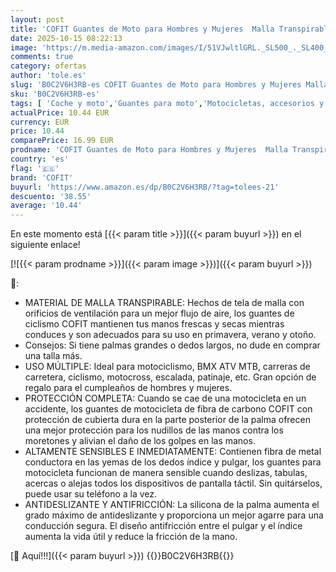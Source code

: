 ```yaml
---
layout: post
title: 'COFIT Guantes de Moto para Hombres y Mujeres  Malla Transpirable Guantes de Moto con Pantalla Táctil para Equitación BMX ATV MTB  Motocicleta  Carreras de Carretera  Bicicleta'
date: 2025-10-15 08:22:13
image: 'https://m.media-amazon.com/images/I/51VJwltlGRL._SL500_._SL400_.jpg'
comments: true
category: ofertas
author: 'tole.es'
slug: 'B0C2V6H3RB-es COFIT Guantes de Moto para Hombres y Mujeres Malla...'
sku: 'B0C2V6H3RB-es'
tags: [ 'Coche y moto','Guantes para moto','Motocicletas, accesorios y piezas','Ropa de protección para moto','bicicleta','cofit','🇪🇸', ]
actualPrice: 10.44 EUR
currency: EUR
price: 10.44
comparePrice: 16.99 EUR
prodname: 'COFIT Guantes de Moto para Hombres y Mujeres  Malla Transpirable Guantes de Moto con Pantalla Táctil para Equitación BMX ATV MTB  Motocicleta  Carreras de Carretera  Bicicleta'
country: 'es'
flag: '🇪🇸'
brand: 'COFIT'
buyurl: 'https://www.amazon.es/dp/B0C2V6H3RB/?tag=tolees-21'
descuento: '38.55'
average: '10.44'
---
```


En este momento está [{{< param title >}}]({{< param buyurl >}}) en el siguiente enlace!

[![{{< param prodname >}}]({{< param image >}})]({{< param buyurl >}})

🔎:

- MATERIAL DE MALLA TRANSPIRABLE: Hechos de tela de malla con orificios de ventilación para un mejor flujo de aire, los guantes de ciclismo COFIT mantienen tus manos frescas y secas mientras conduces y son adecuados para su uso en primavera, verano y otoño.
- Consejos: Si tiene palmas grandes o dedos largos, no dude en comprar una talla más.
- USO MÚLTIPLE: Ideal para motociclismo, BMX ATV MTB, carreras de carretera, ciclismo, motocross, escalada, patinaje, etc. Gran opción de regalo para el cumpleaños de hombres y mujeres.
- PROTECCIÓN COMPLETA: Cuando se cae de una motocicleta en un accidente, los guantes de motocicleta de fibra de carbono COFIT con protección de cubierta dura en la parte posterior de la palma ofrecen una mejor protección para los nudillos de las manos contra los moretones y alivian el daño de los golpes en las manos.
- ALTAMENTE SENSIBLES E INMEDIATAMENTE: Contienen fibra de metal conductora en las yemas de los dedos índice y pulgar, los guantes para motocicleta funcionan de manera sensible cuando deslizas, tabulas, acercas o alejas todos los dispositivos de pantalla táctil. Sin quitárselos, puede usar su teléfono a la vez.
- ANTIDESLIZANTE Y ANTIFRICCIÓN: La silicona de la palma aumenta el grado máximo de antideslizante y proporciona un mejor agarre para una conducción segura. El diseño antifricción entre el pulgar y el índice aumenta la vida útil y reduce la fricción de la mano.

[🛒 Aquí!!!]({{< param buyurl >}})
{{<world>}}B0C2V6H3RB{{</world>}}
